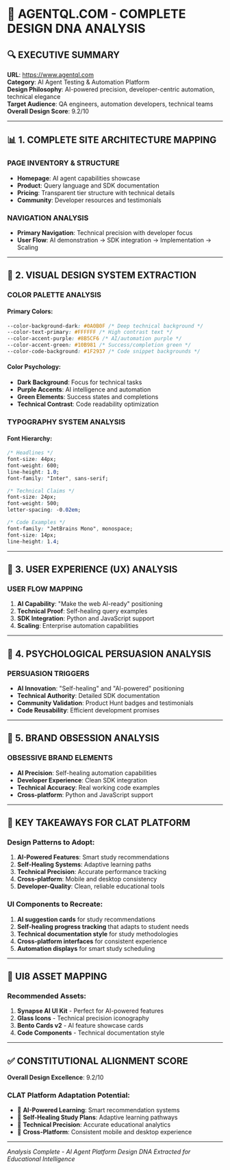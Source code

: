 # 🎨 AGENTQL.COM - COMPLETE DESIGN DNA ANALYSIS

## 🔍 EXECUTIVE SUMMARY
**URL**: https://www.agentql.com  
**Category**: AI Agent Testing & Automation Platform  
**Design Philosophy**: AI-powered precision, developer-centric automation, technical elegance  
**Target Audience**: QA engineers, automation developers, technical teams  
**Overall Design Score**: 9.2/10

---

## 📊 1. COMPLETE SITE ARCHITECTURE MAPPING

### **PAGE INVENTORY & STRUCTURE**
- **Homepage**: AI agent capabilities showcase
- **Product**: Query language and SDK documentation
- **Pricing**: Transparent tier structure with technical details
- **Community**: Developer resources and testimonials

### **NAVIGATION ANALYSIS**
- **Primary Navigation**: Technical precision with developer focus
- **User Flow**: AI demonstration → SDK integration → Implementation → Scaling

---

## 🎨 2. VISUAL DESIGN SYSTEM EXTRACTION

### **COLOR PALETTE ANALYSIS**

#### Primary Colors:
```css
--color-background-dark: #0A0B0F /* Deep technical background */
--color-text-primary: #FFFFFF /* High contrast text */
--color-accent-purple: #8B5CF6 /* AI/automation purple */
--color-accent-green: #10B981 /* Success/completion green */
--color-code-background: #1F2937 /* Code snippet backgrounds */
```

#### Color Psychology:
- **Dark Background**: Focus for technical tasks
- **Purple Accents**: AI intelligence and automation
- **Green Elements**: Success states and completions
- **Technical Contrast**: Code readability optimization

### **TYPOGRAPHY SYSTEM ANALYSIS**

#### Font Hierarchy:
```css
/* Headlines */
font-size: 44px;
font-weight: 600;
line-height: 1.0;
font-family: "Inter", sans-serif;

/* Technical Claims */
font-size: 24px;
font-weight: 500;
letter-spacing: -0.02em;

/* Code Examples */
font-family: "JetBrains Mono", monospace;
font-size: 14px;
line-height: 1.4;
```

---

## 🔄 3. USER EXPERIENCE (UX) ANALYSIS

### **USER FLOW MAPPING**
1. **AI Capability**: "Make the web AI-ready" positioning
2. **Technical Proof**: Self-healing query examples
3. **SDK Integration**: Python and JavaScript support
4. **Scaling**: Enterprise automation capabilities

---

## 🧠 4. PSYCHOLOGICAL PERSUASION ANALYSIS

### **PERSUASION TRIGGERS**
- **AI Innovation**: "Self-healing" and "AI-powered" positioning
- **Technical Authority**: Detailed SDK documentation
- **Community Validation**: Product Hunt badges and testimonials
- **Code Reusability**: Efficient development promises

---

## 💎 5. BRAND OBSESSION ANALYSIS

### **OBSESSIVE BRAND ELEMENTS**
- **AI Precision**: Self-healing automation capabilities
- **Developer Experience**: Clean SDK integration
- **Technical Accuracy**: Real working code examples
- **Cross-platform**: Python and JavaScript support

---

## 🎯 KEY TAKEAWAYS FOR CLAT PLATFORM

### **Design Patterns to Adopt:**
1. **AI-Powered Features**: Smart study recommendations
2. **Self-Healing Systems**: Adaptive learning paths
3. **Technical Precision**: Accurate performance tracking
4. **Cross-platform**: Mobile and desktop consistency
5. **Developer-Quality**: Clean, reliable educational tools

### **UI Components to Recreate:**
1. **AI suggestion cards** for study recommendations
2. **Self-healing progress tracking** that adapts to student needs
3. **Technical documentation style** for study methodologies
4. **Cross-platform interfaces** for consistent experience
5. **Automation displays** for smart study scheduling

---

## 🎨 UI8 ASSET MAPPING

### **Recommended Assets:**
1. **Synapse AI UI Kit** - Perfect for AI-powered features
2. **Glass Icons** - Technical precision iconography
3. **Bento Cards v2** - AI feature showcase cards
4. **Code Components** - Technical documentation style

---

## ✅ CONSTITUTIONAL ALIGNMENT SCORE

**Overall Design Excellence**: 9.2/10

### CLAT Platform Adaptation Potential:
- 🎯 **AI-Powered Learning**: Smart recommendation systems
- 🎯 **Self-Healing Study Plans**: Adaptive learning pathways
- 🎯 **Technical Precision**: Accurate educational analytics
- 🎯 **Cross-Platform**: Consistent mobile and desktop experience

---

*Analysis Complete - AI Agent Platform Design DNA Extracted for Educational Intelligence*